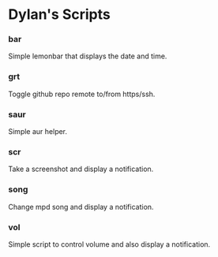 # Dylan's Scripts

### bar

Simple lemonbar that displays the date and time.

### grt

Toggle github repo remote to/from https/ssh.

### saur

Simple aur helper.

### scr

Take a screenshot and display a notification.

### song

Change mpd song and display a notification.

### vol

Simple script to control volume and also display a notification.

